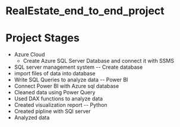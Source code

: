 # RealEstate_end_to_end_project
# Project Stages
- Azure Cloud
   - Create Azure SQL Server Database and connect it with SSMS
- SQL server management system 
   -- Create database
-  import files of data into database
-  Write SQL Queries to analyze data
-- Power BI
- Connect Power BI with Azure sql database
- Cleaned data using Power Query
- Used DAX functions to analyze data
- Created visualization report
-- Python
- Created pipline with SQl server
- Analyzed data
